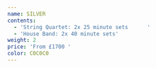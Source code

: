 ```yaml
---
name: SILVER
contents:
  - 'String Quartet: 2x 25 minute sets      '
  - 'House Band: 2x 40 minute sets'
weight: 2
price: 'From £1700 '
color: C0C0C0
---
```












